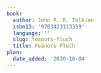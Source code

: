```yaml
---
book:
  author: John R. R. Tolkien
  isbn13: '9783423113359'
  language: ''
  slug: feanors-fluch
  title: Feanors Fluch
plan:
  date_added: '2020-10-04'
---
```

